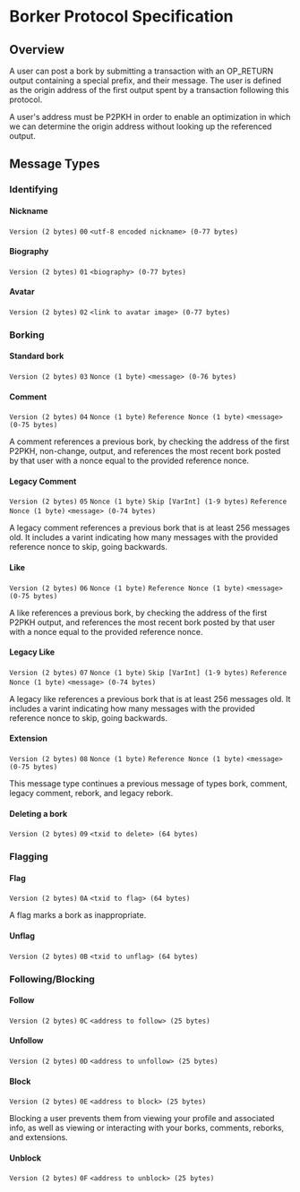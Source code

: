 # Borker Protocol Specification

## Overview
A user can post a bork by submitting a transaction with an OP_RETURN output containing a special prefix, and their message.
The user is defined as the origin address of the first output spent by a transaction following this protocol.

A user's address must be P2PKH in order to enable an optimization in which we can determine the origin address without
looking up the referenced output.


## Message Types

### Identifying

#### Nickname
`Version (2 bytes)` `00` `<utf-8 encoded nickname> (0-77 bytes)`

#### Biography
`Version (2 bytes)` `01` `<biography> (0-77 bytes)`

#### Avatar
`Version (2 bytes)` `02` `<link to avatar image> (0-77 bytes)`

### Borking

#### Standard bork
`Version (2 bytes)` `03` `Nonce (1 byte)` `<message> (0-76 bytes)`

#### Comment
`Version (2 bytes)` `04` `Nonce (1 byte)` `Reference Nonce (1 byte)` `<message> (0-75 bytes)`

A comment references a previous bork, by checking the address of the first P2PKH, non-change, output,
and references the most recent bork posted by that user with a nonce equal to the provided reference nonce.

#### Legacy Comment
`Version (2 bytes)` `05` `Nonce (1 byte)` `Skip [VarInt] (1-9 bytes)` `Reference Nonce (1 byte)` `<message> (0-74 bytes)`

A legacy comment references a previous bork that is at least 256 messages old. It includes a varint indicating how many messages with the provided reference nonce to skip, going backwards.

#### Like
`Version (2 bytes)` `06` `Nonce (1 byte)` `Reference Nonce (1 byte)` `<message> (0-75 bytes)`

A like references a previous bork, by checking the address of the first P2PKH output,
and references the most recent bork posted by that user with a nonce equal to the provided reference nonce.

#### Legacy Like
`Version (2 bytes)` `07` `Nonce (1 byte)` `Skip [VarInt] (1-9 bytes)` `Reference Nonce (1 byte)` `<message> (0-74 bytes)`

A legacy like references a previous bork that is at least 256 messages old. It includes a varint indicating how many messages with the provided reference nonce to skip, going backwards.

#### Extension
`Version (2 bytes)` `08` `Nonce (1 byte)` `Reference Nonce (1 byte)` `<message> (0-75 bytes)`

This message type continues a previous message of types bork, comment, legacy comment, rebork, and legacy rebork.

#### Deleting a bork

`Version (2 bytes)` `09` `<txid to delete> (64 bytes)`

### Flagging

#### Flag

`Version (2 bytes)` `0A` `<txid to flag> (64 bytes)`

A flag marks a bork as inappropriate.

#### Unflag
`Version (2 bytes)` `0B` `<txid to unflag> (64 bytes)`

### Following/Blocking

#### Follow
`Version (2 bytes)` `0C` `<address to follow> (25 bytes)`

#### Unfollow
`Version (2 bytes)` `0D` `<address to unfollow> (25 bytes)`

#### Block
`Version (2 bytes)` `0E` `<address to block> (25 bytes)`

Blocking a user prevents them from viewing your profile and associated info, as well as viewing or interacting with your borks, comments, reborks, and extensions.

#### Unblock
`Version (2 bytes)` `0F` `<address to unblock> (25 bytes)`
